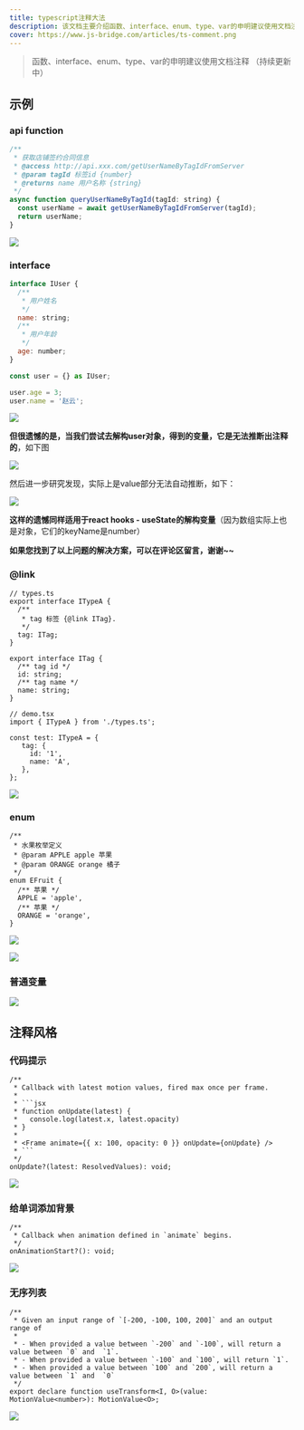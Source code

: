 ```yaml
---
title: typescript注释大法
description: 该文档主要介绍函数、interface、enum、type、var的申明建议使用文档注释 （持续更新中）
cover: https://www.js-bridge.com/articles/ts-comment.png
---
```


> 函数、interface、enum、type、var的申明建议使用文档注释 （持续更新中）

## 示例

### api function

```jsx [class=no-line-numbers]
/**
 * 获取店铺签约合同信息
 * @access http://api.xxx.com/getUserNameByTagIdFromServer
 * @param tagId 标签id {number}
 * @returns name 用户名称 {string}
 */
async function queryUserNameByTagId(tagId: string) {
  const userName = await getUserNameByTagIdFromServer(tagId);
  return userName;
}
```

![](https://pic4.zhimg.com/80/v2-2bf1a35a4927a3dd4bc79e098bfb0c23.jpg)

### interface

```jsx [class=no-line-numbers]
interface IUser {
  /**
   * 用户姓名
   */
  name: string;
  /**
   * 用户年龄
   */
  age: number;
}

const user = {} as IUser;

user.age = 3;
user.name = '赵云';
```

![](https://pic1.zhimg.com/80/v2-6fb93deaace8ecbb026610523d207e2c.jpg)

**但很遗憾的是，当我们尝试去解构user对象，得到的变量，它是无法推断出注释的**，如下图

![](https://pic3.zhimg.com/80/v2-77cfa3d225f2fd842a279d9798a83a9e.jpg)

然后进一步研究发现，实际上是value部分无法自动推断，如下：

![](https://pic3.zhimg.com/80/v2-9d13209cd75f76ee29c8c41d9a8b212a.jpg)

**这样的遗憾同样适用于react hooks - useState的解构变量**（因为数组实际上也是对象，它们的keyName是number）

**如果您找到了以上问题的解决方案，可以在评论区留言，谢谢~~**

### @link

```tsx [class=no-line-numbers]
// types.ts
export interface ITypeA {
  /**
   * tag 标签 {@link ITag}.
   */
  tag: ITag;
}

export interface ITag {
  /** tag id */
  id: string;
  /** tag name */
  name: string;
}
```

```tsx [class=no-line-numbers]
// demo.tsx
import { ITypeA } from './types.ts';

const test: ITypeA = {
   tag: {
     id: '1',
     name: 'A',
   },
};
```

![](https://pic4.zhimg.com/80/v2-35ed56e92f69c1e526d0a7912a7680f7.jpg)

### enum

```tsx [class=no-line-numbers]
/**
 * 水果枚举定义
 * @param APPLE apple 苹果
 * @param ORANGE orange 橘子
 */
enum EFruit {
  /** 苹果 */
  APPLE = 'apple',
  /** 苹果 */
  ORANGE = 'orange',
}
```

![](https://pic2.zhimg.com/80/v2-7b44ae711bea9f105361be67d482d135.jpg)

![](https://pic3.zhimg.com/80/v2-45993dea9604ccacdefb90a7ef7fe346.png)

### 普通变量

![](https://pic1.zhimg.com/80/v2-9113e6a2e3bdf61bfbf658a0f97650c8.jpg)

## 注释风格

### 代码提示

```tsx [class=no-line-numbers]
/**
 * Callback with latest motion values, fired max once per frame.
 *
 * ```jsx
 * function onUpdate(latest) {
 *   console.log(latest.x, latest.opacity)
 * }
 *
 * <Frame animate={{ x: 100, opacity: 0 }} onUpdate={onUpdate} />
 * ```
 */
onUpdate?(latest: ResolvedValues): void;
```

![](https://pic2.zhimg.com/80/v2-58a16c348678ed670243db4ea06d9db9.jpg)

### 给单词添加背景

```tsx [class=no-line-numbers]
/**
 * Callback when animation defined in `animate` begins.
 */
onAnimationStart?(): void;
```

![](https://pic4.zhimg.com/80/v2-700a9653645923b0f65ba199df572287.png)


### 无序列表

```tsx [class=no-line-numbers]
/**
 * Given an input range of `[-200, -100, 100, 200]` and an output range of
 *
 * - When provided a value between `-200` and `-100`, will return a value between `0` and  `1`.
 * - When provided a value between `-100` and `100`, will return `1`.
 * - When provided a value between `100` and `200`, will return a value between `1` and  `0`
 */
export declare function useTransform<I, O>(value: MotionValue<number>): MotionValue<O>;
```

![](https://pic2.zhimg.com/80/v2-a62231c2b9937d96f341726444f92b71.jpg)
